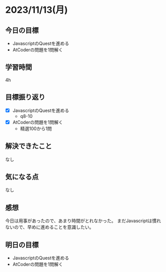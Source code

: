 # 2023/11/13(月)

## 今日の目標
* JavascriptのQuestを進める
* AtCoderの問題を1問解く

## 学習時間
4h

## 目標振り返り
* [x] JavascriptのQuestを進める
  * q8-10
* [x] AtCoderの問題を1問解く
  * 精選100から1問

## 解決できたこと
なし

## 気になる点
なし

## 感想
今日は用事があったので、あまり時間がとれなかった。
まだJavascriptは慣れないので、早めに進めることを意識したい。

## 明日の目標
* JavascriptのQuestを進める
* AtCoderの問題を1問解く